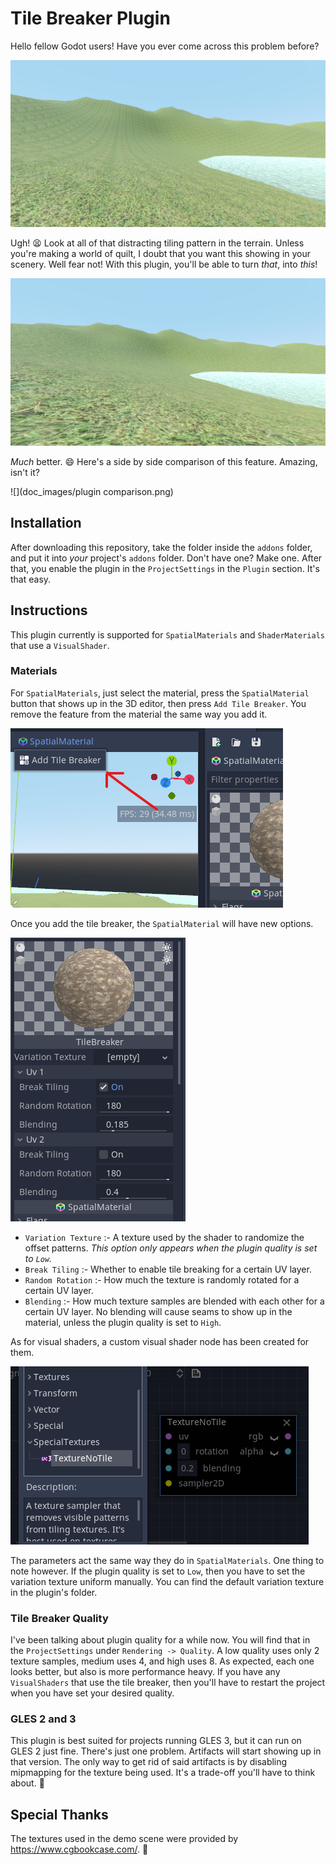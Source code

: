# Tile Breaker Plugin

Hello fellow Godot users! Have you ever come across this problem before?

![](doc_images/terrain_no_tile_breaker.png)

Ugh! 😫 Look at all of that distracting tiling pattern in the terrain. Unless you're making a world of quilt, I doubt that you want this showing in your scenery. Well fear not! With this plugin, you'll be able to turn _that_, into _this_!

![](doc_images/terrain_with_tile_breaker.png)

_Much_ better. 😄 Here's a side by side comparison of this feature. Amazing, isn't it?

![](doc_images/plugin comparison.png)

## Installation

After downloading this repository, take the folder inside the `addons` folder, and put it into _your_ project's `addons` folder. Don't have one? Make one. After that, you enable the plugin in the `ProjectSettings` in the `Plugin` section. It's that easy.

## Instructions

This plugin currently is supported for `SpatialMaterials` and `ShaderMaterials` that use a `VisualShader`. 

### Materials

For `SpatialMaterials`, just select the material, press the `SpatialMaterial` button that shows up in the 3D editor, then press `Add Tile Breaker`. You remove the feature from the material the same way you add it.

![](doc_images/add_tile_breaker.png)

Once you add the tile breaker, the `SpatialMaterial` will have new options.

![](doc_images/tile_breaker_options.png)

* `Variation Texture` :- A texture used by the shader to randomize the offset patterns. _This option only appears when the plugin quality is set to `Low`._
* `Break Tiling` :- Whether to enable tile breaking for a certain UV layer.
* `Random Rotation` :- How much the texture is randomly rotated for a certain UV layer.
* `Blending` :- How much texture samples are blended with each other for a certain UV layer. No blending will cause seams to show up in the material, unless the plugin quality is set to `High`.

As for visual shaders, a custom visual shader node has been created for them.

![](doc_images/visual_shader_tile_breaker.png)

The parameters act the same way they do in `SpatialMaterials`. One thing to note however. If the plugin quality is set to `Low`, then you have to set the variation texture uniform manually. You can find the default variation texture in the plugin's folder.

### Tile Breaker Quality

I've been talking about plugin quality for a while now. You will find that in the `ProjectSettings` under `Rendering -> Quality`. A low quality uses only 2 texture samples, medium uses 4, and high uses 8. As expected, each one looks better, but also is more performance heavy. If you have any `VisualShaders` that use the tile breaker, then you'll have to restart the project when you have set your desired quality.

### GLES 2 and 3

This plugin is best suited for projects running GLES 3, but it can run on GLES 2 just fine. There's just one problem. Artifacts will start showing up in that version. The only way to get rid of said artifacts is by disabling mipmapping for the texture being used. It's a trade-off you'll have to think about. 🤔

## Special Thanks

The textures used in the demo scene were provided by https://www.cgbookcase.com/. 🙂